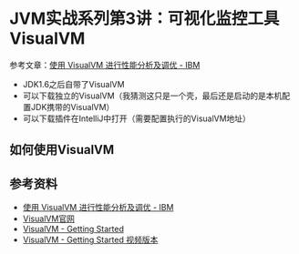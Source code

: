 # JVM实战系列第3讲：可视化监控工具VisualVM

参考文章：[使用 VisualVM 进行性能分析及调优 - IBM](https://www.ibm.com/developerworks/cn/java/j-lo-visualvm/index.html)

* JDK1.6之后自带了VisualVM
* 可以下载独立的VisualVM（我猜测这只是一个壳，最后还是启动的是本机配置JDK携带的VisualVM）
* 可以下载插件在IntelliJ中打开（需要配置执行的VisualVM地址）

## 如何使用VisualVM

## 参考资料

* [使用 VisualVM 进行性能分析及调优 - IBM](https://www.ibm.com/developerworks/cn/java/j-lo-visualvm/index.html)
* [VisualVM官网](https://visualvm.github.io/)
* [VisualVM - Getting Started](https://visualvm.github.io/gettingstarted.html)
* [VisualVM - Getting Started 视频版本](https://www.youtube.com/watch?time_continue=61&v=z8n7Bg7-A4I)